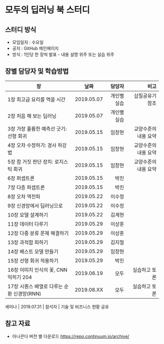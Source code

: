 # 모두의 딥러닝 북 스터디

## 스터디 방식

- 모임일자 : 수요일  
- 공지 : GitHub 메인페이지  
- 방식 : 1인당 한 장씩 발표 - 내용 설명 위주 또는 실습 위주

## 장별 담당자 및 학습방법 

장|날짜|담당자 | 비고
---|:---:|---:|---:
1장 최고급 요리를 먹을 시간 | 2019.05.07 | 개인별 실습 |  삽질공유기 참조
2장 처음 해 보는 딥러닝  | 2019.05.07 | 개인별 실습 |
3장 가장 훌륭한 예측선 긋기: 선형 회귀 |2019.05.15| 임창현 | 교양수준의 내용 요약  
4장 오차 수정하기: 경사 하강법 | 2019.05.15|  임창현 | 교양수준의 내용 요약   
5장 참 거짓 판단 장치: 로지스틱 회귀  | 2019.05.15|  임창현 | 교양수준의 내용 요약   
6장 퍼셉트론   | 2019.05.15 | 박진 |  
7장 다층 퍼셉트론   | 2019.05.15| 박진 |  
8장 오차 역전파   | 2019.05.22 | 이수정 |  
9장 신경망에서 딥러닝으로   | 2019.05.22 | 이수정 |  
10장 모델 설계하기   | 2019.05.22 | 김계현 |  
11장 데이터 다루기  | 2019.05.29 | 이상훈 |
12장 다중 분류 문제 해결하기  | 2019.05.29 | 이상훈 |
13장 과적합 피하기    | 2019.05.29 | 김지철  |
14장 베스트 모델 만들기    | 2019.05.29 | 임창현  |
15장 선형 회귀 적용하기    | 2019.05.29 | 박진  |
16장 이미지 인식의 꽃, CNN 익히기 204    | 2019.06.19 | 모두 | 실습하고 토론
17장 시퀀스 배열로 다루는 순환 신경망(RNN) | 2019.08.XX | 모두 | 실습하고 토론

세미나 | 2019.07.31 | 참석자 | 기술 및 비즈니스 현황 공유

## 참고 자료

- 아나콘다 버전 별 다운로드 https://repo.continuum.io/archive/  
